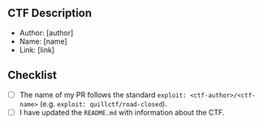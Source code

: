 ## CTF Description

- Author: [author]
- Name: [name]
- Link: [link]

## Checklist

- [ ] The name of my PR follows the standard `exploit: <ctf-author>/<ctf-name>`  (e.g. `exploit: quillctf/road-closed`).
- [ ] I have updated the `README.md` with information about the CTF.
